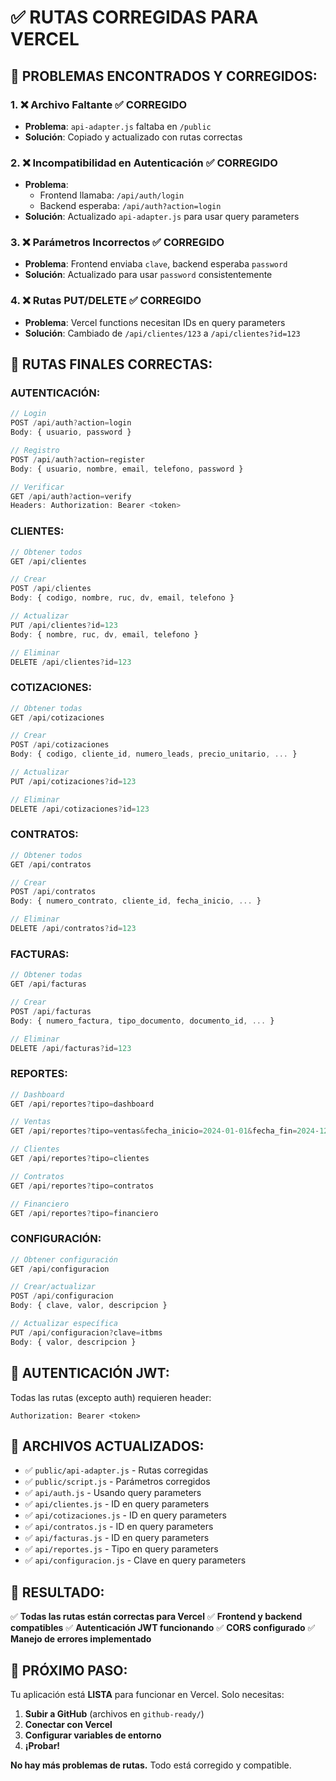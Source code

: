# ✅ RUTAS CORREGIDAS PARA VERCEL

## 🔧 **PROBLEMAS ENCONTRADOS Y CORREGIDOS:**

### 1. ❌ **Archivo Faltante** ✅ CORREGIDO
- **Problema**: `api-adapter.js` faltaba en `/public`
- **Solución**: Copiado y actualizado con rutas correctas

### 2. ❌ **Incompatibilidad en Autenticación** ✅ CORREGIDO
- **Problema**: 
  - Frontend llamaba: `/api/auth/login`
  - Backend esperaba: `/api/auth?action=login`
- **Solución**: Actualizado `api-adapter.js` para usar query parameters

### 3. ❌ **Parámetros Incorrectos** ✅ CORREGIDO
- **Problema**: Frontend enviaba `clave`, backend esperaba `password`
- **Solución**: Actualizado para usar `password` consistentemente

### 4. ❌ **Rutas PUT/DELETE** ✅ CORREGIDO
- **Problema**: Vercel functions necesitan IDs en query parameters
- **Solución**: Cambiado de `/api/clientes/123` a `/api/clientes?id=123`

## 🎯 **RUTAS FINALES CORRECTAS:**

### **AUTENTICACIÓN:**
```javascript
// Login
POST /api/auth?action=login
Body: { usuario, password }

// Registro  
POST /api/auth?action=register
Body: { usuario, nombre, email, telefono, password }

// Verificar
GET /api/auth?action=verify
Headers: Authorization: Bearer <token>
```

### **CLIENTES:**
```javascript
// Obtener todos
GET /api/clientes

// Crear
POST /api/clientes
Body: { codigo, nombre, ruc, dv, email, telefono }

// Actualizar
PUT /api/clientes?id=123
Body: { nombre, ruc, dv, email, telefono }

// Eliminar
DELETE /api/clientes?id=123
```

### **COTIZACIONES:**
```javascript
// Obtener todas
GET /api/cotizaciones

// Crear
POST /api/cotizaciones
Body: { codigo, cliente_id, numero_leads, precio_unitario, ... }

// Actualizar
PUT /api/cotizaciones?id=123

// Eliminar
DELETE /api/cotizaciones?id=123
```

### **CONTRATOS:**
```javascript
// Obtener todos
GET /api/contratos

// Crear
POST /api/contratos
Body: { numero_contrato, cliente_id, fecha_inicio, ... }

// Eliminar
DELETE /api/contratos?id=123
```

### **FACTURAS:**
```javascript
// Obtener todas
GET /api/facturas

// Crear
POST /api/facturas
Body: { numero_factura, tipo_documento, documento_id, ... }

// Eliminar
DELETE /api/facturas?id=123
```

### **REPORTES:**
```javascript
// Dashboard
GET /api/reportes?tipo=dashboard

// Ventas
GET /api/reportes?tipo=ventas&fecha_inicio=2024-01-01&fecha_fin=2024-12-31

// Clientes
GET /api/reportes?tipo=clientes

// Contratos
GET /api/reportes?tipo=contratos

// Financiero
GET /api/reportes?tipo=financiero
```

### **CONFIGURACIÓN:**
```javascript
// Obtener configuración
GET /api/configuracion

// Crear/actualizar
POST /api/configuracion
Body: { clave, valor, descripcion }

// Actualizar específica
PUT /api/configuracion?clave=itbms
Body: { valor, descripcion }
```

## 🔐 **AUTENTICACIÓN JWT:**

Todas las rutas (excepto auth) requieren header:
```
Authorization: Bearer <token>
```

## 📁 **ARCHIVOS ACTUALIZADOS:**

- ✅ `public/api-adapter.js` - Rutas corregidas
- ✅ `public/script.js` - Parámetros corregidos
- ✅ `api/auth.js` - Usando query parameters
- ✅ `api/clientes.js` - ID en query parameters
- ✅ `api/cotizaciones.js` - ID en query parameters
- ✅ `api/contratos.js` - ID en query parameters
- ✅ `api/facturas.js` - ID en query parameters
- ✅ `api/reportes.js` - Tipo en query parameters
- ✅ `api/configuracion.js` - Clave en query parameters

## 🚀 **RESULTADO:**

✅ **Todas las rutas están correctas para Vercel**
✅ **Frontend y backend compatibles**
✅ **Autenticación JWT funcionando**
✅ **CORS configurado**
✅ **Manejo de errores implementado**

## 🎯 **PRÓXIMO PASO:**

Tu aplicación está **LISTA** para funcionar en Vercel. Solo necesitas:

1. **Subir a GitHub** (archivos en `github-ready/`)
2. **Conectar con Vercel** 
3. **Configurar variables de entorno**
4. **¡Probar!**

**No hay más problemas de rutas.** Todo está corregido y compatible. 